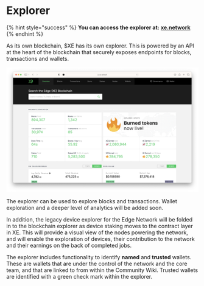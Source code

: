 # Explorer

{% hint style="success" %}
**You can access the explorer at:** [**xe.network**](https://xe.network)
{% endhint %}

As its own blockchain, $XE has its own explorer. This is powered by an API at the heart of the blockchain that securely exposes endpoints for blocks, transactions and wallets.

![](<../.gitbook/assets/Screenshot 2023-03-27 at 10.22.46.png>)

The explorer can be used to explore blocks and transactions. Wallet exploration and a deeper level of analytics will be added soon.

In addition, the legacy device explorer for the Edge Network will be folded in to the blockchain explorer as device staking moves to the contract layer in XE. This will provide a visual view of the nodes powering the network, and will enable the exploration of devices, their contribution to the network and their earnings on the back of completed jobs.

The explorer includes functionality to identify **named** and **trusted** wallets. These are wallets that are under the control of the network and the core team, and that are linked to from within the Community Wiki. Trusted wallets are identified with a green check mark within the explorer.
